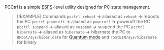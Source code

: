 PCCtrl is a simple [ESFS](ESFS.md)-level utility designed for PC state management.
>[!EXAMPLE] Commands
>`pcctrl reboot`  **→** aliased as `reboot` **→** reboots the PC
>`pcctrl poweroff` **→** aliased as `poweroff` **→** poweroff the PC
>`pcctrl suspend` **→** aliased as `suspend` **→** suspend the PC
>`pcctrl hibernate` **→** aliased as `hibernate` **→** hibernate the PC to `QRoot/sys/hiber.data` for [Quantum mode](Binary%20Mode.md) and `rootBIN/sys/hibernate` for binary